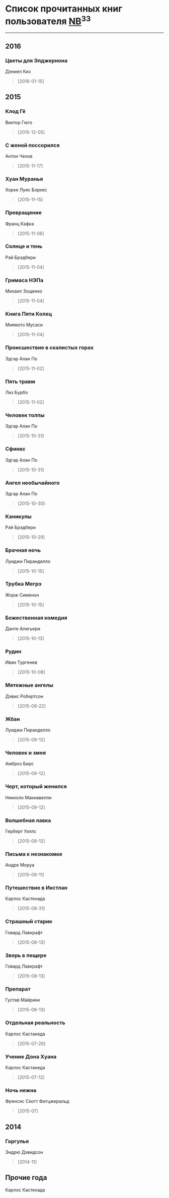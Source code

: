 # Список прочитанных книг пользователя [NB](http://vk.com/id304559496)<sup>33</sup>
---

## 2016

### Цветы для Элджернона
Дэниел Киз
> [2016-01-15] 



## 2015

### Клод Гё
Виктор Гюго
> [2015-12-05] 


### С женой поссорился
Антон Чехов
> [2015-11-17] 


### Хуан Муранья
Хорхе Луис Борхес
> [2015-11-15] 


### Превращение
Франц Кафка
> [2015-11-06] 


### Солнце и тень
Рэй Брэдбери
> [2015-11-04] 


### Гримаса НЭПа
Михаил Зощенко
> [2015-11-04] 


### Книга Пяти Колец
Миямото Мусаси
> [2015-11-04] 


### Происшествие в скалистых горах
Эдгар Алан По
> [2015-11-02] 


### Пять травм
Лиз Бурбо
> [2015-11-02] 


### Человек толпы
Эдгар Алан По
> [2015-10-31] 


### Сфинкс
Эдгар Алан По
> [2015-10-31] 


### Ангел необычайного
Эдгар Алан По
> [2015-10-30] 


### Каникулы
Рэй Брэдбери
> [2015-10-29] 


### Брачная ночь
Луиджи Пиранделло
> [2015-10-15] 


### Трубка Мегрэ
Жорж Сименон
> [2015-10-15] 


### Божественная комедия
Данте Алигьери
> [2015-10-13] 


### Рудин
Иван Тургенев
> [2015-10-08] 


### Мятежные ангелы
Дэвис Робертсон
> [2015-09-22] 


### Жбан
Луиджи Пиранделло
> [2015-09-12] 


### Человек и змея
Амброз Бирс
> [2015-09-12] 


### Черт, который женился
Никколо Макиавелли
> [2015-09-12] 


### Волшебная лавка
Герберт Уэллс
> [2015-09-12] 


### Письма к незнакомке
Андре Моруа
> [2015-09-11] 


### Путешествие в Икстлан
Карлос Кастенада
> [2015-08-31] 


### Страшный старик
Говард Лавкрафт
> [2015-08-13] 


### Зверь в пещере
Говард Лавкрафт
> [2015-08-13] 


### Препарат
Густав Майринк
> [2015-08-13] 


### Отдельная реальность
Карлос Кастанеда
> [2015-07-26] 


### Учение Дона Хуана
Карлос Кастанеда
> [2015-07-12] 


### Ночь нежна
Френсис Скотт Фитцжеральд
> [2015-07] 



## 2014

### Горгулья
Эндрю Дэвидсон
> [2014-11] 



## Прочие года

Карлос Кастенада



